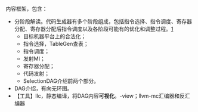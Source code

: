 内容框架，包含：

- 分阶段解读。代码生成器有多个阶段组成，包括指令选择、指令调度、寄存器分配、寄存器分配后指令调度以及各阶段可能有的优化和调整过程。[1]
  - 目标机器平台上的合法化；
  - 指令选择，TableGen查表；
  - 指令调度；
  - 发射MI；
  - 寄存器分配；
  - 代码发射；
  - SelectionDAG介绍前两个部分。
- DAG介绍，有向无环图。
- 【工具】llc，静态编译，将DAG内容**可视化**。-view；llvm-mc汇编器和反汇编器





[1]: https://blog.csdn.net/SiberiaBear/article/details/103836318